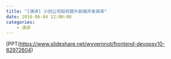 ```yaml
---
title: "[演讲] 小创公司如何提升前端开发效率"
date: 2016-06-04 12:00:00
categories:
    - 演讲
---
```


[PPT(https://www.slideshare.net/wyvernnot/frontend-devopsv10-62972604)
